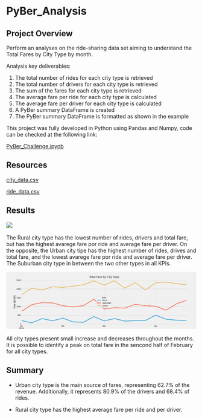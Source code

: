 # PyBer_Analysis


## Project Overview

Perform an analyses on the ride-sharing data set aiming to understand the Total Fares by City Type by month.

Analysis key deliverables:

1. The total number of rides for each city type is retrieved
2. The total number of drivers for each city type is retrieved
3. The sum of the fares for each city type is retrieved
4. The average fare per ride for each city type is calculated
5. The average fare per driver for each city type is calculated
6. A PyBer summary DataFrame is created
7. The PyBer summary DataFrame is formatted as shown in the example

This project was fully developed in Python using Pandas and Numpy, code can be checked at the following link:

[PyBer_Challenge.ipynb](PyBer_Challenge.ipynb)

## Resources

[city_data.csv](Resources/city_data.csv)

[ride_data.csv](Resources/ride_data.csv)

## Results

![](xxx.png)

The Rural city type has the lowest number of rides, drivers and total fare, but has the highest avarege fare por ride and average fare per driver. On the opposite,
the Urban city tipe has the highest number of rides, drives and total fare, and the lowest avarege fare por ride and average fare per driver. The Suburban city
type in between the two other types in all KPIs.

![](Assets/Challenge.png)

All city types present small increase and decreases throughout the months. It is possible to identify a peak on total fare in the sencond half of February for 
all city types. 


## Summary

* Urban city type is the main source of fares, representing 62.7% of the revenue. Additionally, it represents 80.9% of the drivers and 68.4% of rides.

* Rural city type has the highest average fare per ride and per driver.
